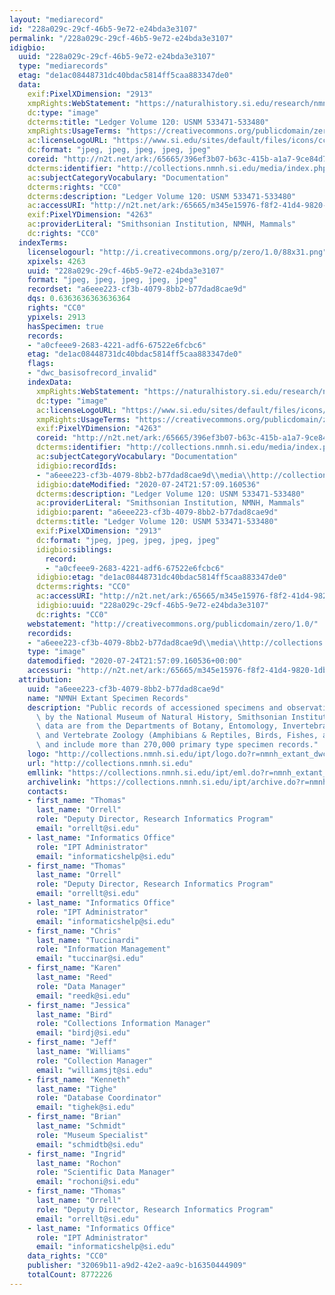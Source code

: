 ```yaml
---
layout: "mediarecord"
id: "228a029c-29cf-46b5-9e72-e24bda3e3107"
permalink: "/228a029c-29cf-46b5-9e72-e24bda3e3107"
idigbio:
  uuid: "228a029c-29cf-46b5-9e72-e24bda3e3107"
  type: "mediarecords"
  etag: "de1ac08448731dc40bdac5814ff5caa883347de0"
  data:
    exif:PixelXDimension: "2913"
    xmpRights:WebStatement: "https://naturalhistory.si.edu/research/nmnh-collections/museum-collections-policies"
    dc:type: "image"
    dcterms:title: "Ledger Volume 120: USNM 533471-533480"
    xmpRights:UsageTerms: "https://creativecommons.org/publicdomain/zero/1.0/"
    ac:licenseLogoURL: "https://www.si.edu/sites/default/files/icons/cc0.svg"
    dc:format: "jpeg, jpeg, jpeg, jpeg, jpeg"
    coreid: "http://n2t.net/ark:/65665/396ef3b07-b63c-415b-a1a7-9ce84d73ed90"
    dcterms:identifier: "http://collections.nmnh.si.edu/media/index.php?irn=14193934"
    ac:subjectCategoryVocabulary: "Documentation"
    dcterms:rights: "CC0"
    dcterms:description: "Ledger Volume 120: USNM 533471-533480"
    ac:accessURI: "http://n2t.net/ark:/65665/m345e15976-f8f2-41d4-9820-1db34c437faf"
    exif:PixelYDimension: "4263"
    ac:providerLiteral: "Smithsonian Institution, NMNH, Mammals"
    dc:rights: "CC0"
  indexTerms:
    licenselogourl: "http://i.creativecommons.org/p/zero/1.0/88x31.png"
    xpixels: 4263
    uuid: "228a029c-29cf-46b5-9e72-e24bda3e3107"
    format: "jpeg, jpeg, jpeg, jpeg, jpeg"
    recordset: "a6eee223-cf3b-4079-8bb2-b77dad8cae9d"
    dqs: 0.6363636363636364
    rights: "CC0"
    ypixels: 2913
    hasSpecimen: true
    records:
    - "a0cfeee9-2683-4221-adf6-67522e6fcbc6"
    etag: "de1ac08448731dc40bdac5814ff5caa883347de0"
    flags:
    - "dwc_basisofrecord_invalid"
    indexData:
      xmpRights:WebStatement: "https://naturalhistory.si.edu/research/nmnh-collections/museum-collections-policies"
      dc:type: "image"
      ac:licenseLogoURL: "https://www.si.edu/sites/default/files/icons/cc0.svg"
      xmpRights:UsageTerms: "https://creativecommons.org/publicdomain/zero/1.0/"
      exif:PixelYDimension: "4263"
      coreid: "http://n2t.net/ark:/65665/396ef3b07-b63c-415b-a1a7-9ce84d73ed90"
      dcterms:identifier: "http://collections.nmnh.si.edu/media/index.php?irn=14193934"
      ac:subjectCategoryVocabulary: "Documentation"
      idigbio:recordIds:
      - "a6eee223-cf3b-4079-8bb2-b77dad8cae9d\\media\\http://collections.nmnh.si.edu/media/index.php?irn=14193934"
      idigbio:dateModified: "2020-07-24T21:57:09.160536"
      dcterms:description: "Ledger Volume 120: USNM 533471-533480"
      ac:providerLiteral: "Smithsonian Institution, NMNH, Mammals"
      idigbio:parent: "a6eee223-cf3b-4079-8bb2-b77dad8cae9d"
      dcterms:title: "Ledger Volume 120: USNM 533471-533480"
      exif:PixelXDimension: "2913"
      dc:format: "jpeg, jpeg, jpeg, jpeg, jpeg"
      idigbio:siblings:
        record:
        - "a0cfeee9-2683-4221-adf6-67522e6fcbc6"
      idigbio:etag: "de1ac08448731dc40bdac5814ff5caa883347de0"
      dcterms:rights: "CC0"
      ac:accessURI: "http://n2t.net/ark:/65665/m345e15976-f8f2-41d4-9820-1db34c437faf"
      idigbio:uuid: "228a029c-29cf-46b5-9e72-e24bda3e3107"
      dc:rights: "CC0"
    webstatement: "http://creativecommons.org/publicdomain/zero/1.0/"
    recordids:
    - "a6eee223-cf3b-4079-8bb2-b77dad8cae9d\\media\\http://collections.nmnh.si.edu/media/index.php?irn=14193934"
    type: "image"
    datemodified: "2020-07-24T21:57:09.160536+00:00"
    accessuri: "http://n2t.net/ark:/65665/m345e15976-f8f2-41d4-9820-1db34c437faf"
  attribution:
    uuid: "a6eee223-cf3b-4079-8bb2-b77dad8cae9d"
    name: "NMNH Extant Specimen Records"
    description: "Public records of accessioned specimens and observations curated\
      \ by the National Museum of Natural History, Smithsonian Institution. These\
      \ data are from the Departments of Botany, Entomology, Invertebrate Zoology\
      \ and Vertebrate Zoology (Amphibians & Reptiles, Birds, Fishes, and Mammals)\
      \ and include more than 270,000 primary type specimen records."
    logo: "http://collections.nmnh.si.edu/ipt/logo.do?r=nmnh_extant_dwc-a"
    url: "http://collections.nmnh.si.edu"
    emllink: "https://collections.nmnh.si.edu/ipt/eml.do?r=nmnh_extant_dwc-a"
    archivelink: "https://collections.nmnh.si.edu/ipt/archive.do?r=nmnh_extant_dwc-a"
    contacts:
    - first_name: "Thomas"
      last_name: "Orrell"
      role: "Deputy Director, Research Informatics Program"
      email: "orrellt@si.edu"
    - last_name: "Informatics Office"
      role: "IPT Administrator"
      email: "informaticshelp@si.edu"
    - first_name: "Thomas"
      last_name: "Orrell"
      role: "Deputy Director, Research Informatics Program"
      email: "orrellt@si.edu"
    - last_name: "Informatics Office"
      role: "IPT Administrator"
      email: "informaticshelp@si.edu"
    - first_name: "Chris"
      last_name: "Tuccinardi"
      role: "Information Management"
      email: "tuccinar@si.edu"
    - first_name: "Karen"
      last_name: "Reed"
      role: "Data Manager"
      email: "reedk@si.edu"
    - first_name: "Jessica"
      last_name: "Bird"
      role: "Collections Information Manager"
      email: "birdj@si.edu"
    - first_name: "Jeff"
      last_name: "Williams"
      role: "Collection Manager"
      email: "williamsjt@si.edu"
    - first_name: "Kenneth"
      last_name: "Tighe"
      role: "Database Coordinator"
      email: "tighek@si.edu"
    - first_name: "Brian"
      last_name: "Schmidt"
      role: "Museum Specialist"
      email: "schmidtb@si.edu"
    - first_name: "Ingrid"
      last_name: "Rochon"
      role: "Scientific Data Manager"
      email: "rochoni@si.edu"
    - first_name: "Thomas"
      last_name: "Orrell"
      role: "Deputy Director, Research Informatics Program"
      email: "orrellt@si.edu"
    - last_name: "Informatics Office"
      role: "IPT Administrator"
      email: "informaticshelp@si.edu"
    data_rights: "CC0"
    publisher: "32069b11-a9d2-42e2-aa9c-b16350444909"
    totalCount: 8772226
---
```

